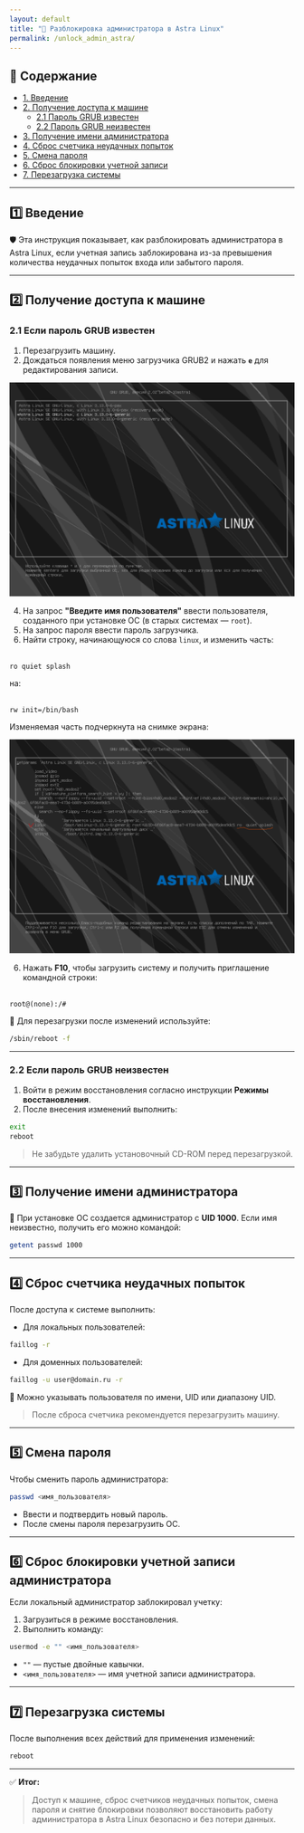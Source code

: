 ```yaml
---
layout: default
title: "🔄 Разблокировка администратора в Astra Linux"
permalink: /unlock_admin_astra/
---
```


## 📑 Содержание

- [1. Введение](#intro)
- [2. Получение доступа к машине](#access)
  - [2.1 Пароль GRUB известен](#grub_known)
  - [2.2 Пароль GRUB неизвестен](#grub_unknown)
- [3. Получение имени администратора](#get_admin)
- [4. Сброс счетчика неудачных попыток](#reset_failures)
- [5. Смена пароля](#change_pass)
- [6. Сброс блокировки учетной записи](#unlock_account)
- [7. Перезагрузка системы](#reboot)

---

<a id="intro"></a>

## 1️⃣ Введение

🛡️ Эта инструкция показывает, как разблокировать администратора в Astra Linux, если учетная запись заблокирована из-за превышения количества неудачных попыток входа или забытого пароля.

---

<a id="access"></a>

## 2️⃣ Получение доступа к машине

<a id="grub_known"></a>

### 2.1 Если пароль GRUB известен

1. Перезагрузить машину.
2. Дождаться появления меню загрузчика GRUB2 и нажать **`e`** для редактирования записи.

![Screenshot](https://raw.githubusercontent.com/soulpastwk/linux-help/main/img/faillog_remove_1.png)

4. На запрос **"Введите имя пользователя"** ввести пользователя, созданного при установке ОС (в старых системах — `root`).  
5. На запрос пароля ввести пароль загрузчика.  
6. Найти строку, начинающуюся со слова `linux`, и изменить часть:
```

ro quiet splash

```
на:
```

rw init=/bin/bash

```

Изменяемая часть подчеркнута на снимке экрана:

![Screenshot](https://raw.githubusercontent.com/soulpastwk/linux-help/main/img/faillog_remove_2.png)

6. Нажать **F10**, чтобы загрузить систему и получить приглашение командной строки:
   
```

root@(none):/#

````

📌 Для перезагрузки после изменений используйте:
```bash
/sbin/reboot -f
````

---

<a id="grub_unknown"></a>

### 2.2 Если пароль GRUB неизвестен

1. Войти в режим восстановления согласно инструкции **Режимы восстановления**.
2. После внесения изменений выполнить:

```bash
exit
reboot
```

> Не забудьте удалить установочный CD-ROM перед перезагрузкой.

---

<a id="get_admin"></a>

## 3️⃣ Получение имени администратора

🧾 При установке ОС создается администратор с **UID 1000**.
Если имя неизвестно, получить его можно командой:

```bash
getent passwd 1000
```

---

<a id="reset_failures"></a>

## 4️⃣ Сброс счетчика неудачных попыток

После доступа к системе выполнить:

* Для локальных пользователей:

```bash
faillog -r
```

* Для доменных пользователей:

```bash
faillog -u user@domain.ru -r
```

📌 Можно указывать пользователя по имени, UID или диапазону UID.

> После сброса счетчика рекомендуется перезагрузить машину.

---

<a id="change_pass"></a>

## 5️⃣ Смена пароля

Чтобы сменить пароль администратора:

```bash
passwd <имя_пользователя>
```

* Ввести и подтвердить новый пароль.
* После смены пароля перезагрузить ОС.

---

<a id="unlock_account"></a>

## 6️⃣ Сброс блокировки учетной записи администратора

Если локальный администратор заблокировал учетку:

1. Загрузиться в режиме восстановления.
2. Выполнить команду:

```bash
usermod -e "" <имя_пользователя>
```

* `""` — пустые двойные кавычки.
* `<имя_пользователя>` — имя учетной записи администратора.

---

<a id="reboot"></a>

## 7️⃣ Перезагрузка системы

После выполнения всех действий для применения изменений:

```bash
reboot
```

---

✅ **Итог:**

> Доступ к машине, сброс счетчиков неудачных попыток, смена пароля и снятие блокировки позволяют восстановить работу администратора в Astra Linux безопасно и без потери данных.
